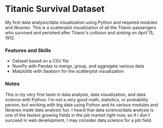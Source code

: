 # Titanic Survival Dataset
My first data analysis/data visualization using Python and required modules and libraries. This is a scatterplot visualization of all the Titanic passengers who survived and perished after Titanic's collision and sinking on April 15, 1912.

### Features and Skills
- Dataset based on a CSV file
- NumPy with Pandas to merge, group, and aggregate various data
- Matplotlib with Seaborn for the scatterplot visualization

### Notes
This is my very first taste in data analysis, data visualization, and data science with Python. I'm not a very good math, statistics, or probability person, but working with big data using Python and its various modules and libraries made data analysis fun. I heard that data science/data analysis is one of the fastest growing fields in the job market right now, so if I don't succeed in web development, I may consider data science for a job field.
